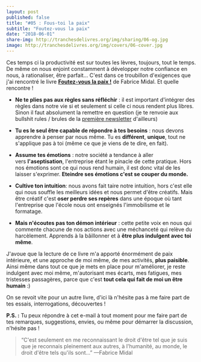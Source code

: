 ```yaml
---
layout: post
published: false
title: "#05 : Fous-toi la paix"
subtitle: "Foutez-vous la paix"
date: "2018-06-01"
share-img: http://tranchesdelivres.org/img/sharing/06-og.jpg
image: http://tranchesdelivres.org/img/covers/06-cover.jpg
---
```


Ces temps ci la productivité est sur toutes les lèvres, toujours, tout le temps. De même on nous enjoint constamment à développer notre confiance en nous, à rationaliser, être parfait... C'est dans ce troubillon d'exigences que j'ai rencontré le livre [**Foutez-vous la paix !**](https://amzn.to/2I6NfhZ) de Fabrice Midal. Et quelle rencontre !

- **Ne te plies pas aux règles sans réfléchir** : il est important d'intégrer des règles dans notre vie si et seulement si celle ci nous rendent plus libres. Sinon il faut absolument la remettre en question (je te renvoie aux bullshit rules / brules de la [première newsletter](http://preview.mailerlite.com/u5r8g5) d'ailleurs)  

- **Tu es le seul être capable de répondre à tes besoins** : nous devons apprendre à penser par nous même. Tu es **différent**, **unique**, tout ne s'applique pas à toi (même ce que je viens de te dire, en fait).  

- **Assume tes émotions** : notre société a tendance à aller vers **l'aseptisation**, l'entreprise étant le pinacle de cette pratique. Hors nos émotions sont ce qui nous rend humain, il est donc vital de les laisser s'exprimer. **Eteindre ses émotions c'est se couper du monde.**  

- **Cultive ton intuition**: nous avons fait taire notre intuition, hors c'est elle qui nous souffle les meilleurs idées et nous permet d'être créatifs. Mais être créatif c'est **oser perdre ses repères** dans une époque où tant l'entreprise que l'école nous ont enseignés l'immobilisme et le formatage.   

- **Mais n'écoutes pas ton démon intérieur** : cette petite voix en nous qui commente chacune de nos actions avec une méchanceté qui relève du harcèlement. Apprends à la bâillonner et à **être plus indulgent avec toi même**.

J'avoue que la lecture de ce livre m'a apporté énormément de paix intérieure, et une approche de moi même, de mes activités, **plus paisible**. Ainsi même dans tout ce que je mets en place pour m'améliorer, je reste indulgent avec moi même, m'autorisant mes écarts, mes fatigues, mes tristesses passagères, parce que c'est **tout cela qui fait de moi un être humain** :)

On se revoit vite pour un autre livre, d'ici là n'hésite pas à me faire part de tes essais, interrogations, découvertes !

**P.S. :** Tu peux répondre à cet e-mail à tout moment pour me faire part de tes remarques, suggestions, envies, ou même pour démarrer la discussion, n'hésite pas !
 
>“C'est seulement en me reconnaissant le droit d'être tel que je suis que je reconnais pleinement aux autres, à l'humanité, au monde, le droit d'être tels qu'ils sont...”&nbsp;—Fabrice Midal
